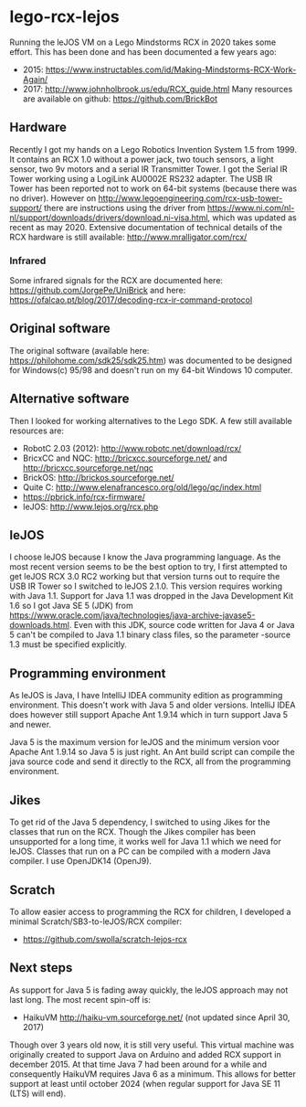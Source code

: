 # lego-rcx-lejos
Running the leJOS VM on a Lego Mindstorms RCX in 2020 takes some effort. This has been done and has been documented a few years ago: 
* 2015: https://www.instructables.com/id/Making-Mindstorms-RCX-Work-Again/
* 2017: http://www.johnholbrook.us/edu/RCX_guide.html
Many resources are available on github: https://github.com/BrickBot

## Hardware
Recently I got my hands on a Lego Robotics Invention System 1.5 from 1999. It contains an RCX 1.0 without a power jack, two touch sensors, a light sensor, two 9v motors and a serial IR Transmitter Tower. I got the Serial IR Tower working using a LogiLink AU0002E RS232 adapter.
The USB IR Tower has been reported not to work on 64-bit systems (because there was no driver). However on http://www.legoengineering.com/rcx-usb-tower-support/ there are instructions using the driver from https://www.ni.com/nl-nl/support/downloads/drivers/download.ni-visa.html, which was updated as recent as may 2020.
Extensive documentation of technical details of the RCX hardware is still available: http://www.mralligator.com/rcx/

### Infrared
Some infrared signals for the RCX are documented here: https://github.com/JorgePe/UniBrick and here: https://ofalcao.pt/blog/2017/decoding-rcx-ir-command-protocol

## Original software
The original software (available here: https://philohome.com/sdk25/sdk25.htm) was documented to be designed for Windows(c) 95/98 and doesn't run on my 64-bit Windows 10 computer.

## Alternative software
Then I looked for working alternatives to the Lego SDK. A few still available resources are:
* RobotC 2.03 (2012): http://www.robotc.net/download/rcx/
* BricxCC and NQC: http://bricxcc.sourceforge.net/ and http://bricxcc.sourceforge.net/nqc
* BrickOS: http://brickos.sourceforge.net/
* Quite C: http://www.elenafrancesco.org/old/lego/qc/index.html
* https://pbrick.info/rcx-firmware/
* leJOS: http://www.lejos.org/rcx.php

## leJOS
I choose leJOS because I know the Java programming language. As the most recent version seems to be the best option to try, I first attempted to get leJOS RCX 3.0 RC2 working but that version turns out to require the USB IR Tower so I switched to leJOS 2.1.0.
This version requires working with Java 1.1. Support for Java 1.1 was dropped in the Java Development Kit 1.6 so I got Java SE 5 (JDK) from https://www.oracle.com/java/technologies/java-archive-javase5-downloads.html. Even with this JDK, source code written for Java 4 or Java 5 can't be compiled to Java 1.1 binary class files, so the parameter -source 1.3 must be specified explicitly.

## Programming environment
As leJOS is Java, I have IntelliJ IDEA community edition as programming environment. This doesn't work with Java 5 and older versions. IntelliJ IDEA does however still support Apache Ant 1.9.14 which in turn support Java 5 and newer.

Java 5 is the maximum version for leJOS and the minimum version voor Apache Ant 1.9.14 so Java 5 is just right. An Ant build script can compile the java source code and send it directly to the RCX, all from the programming environment.

## Jikes
To get rid of the Java 5 dependency, I switched to using Jikes for the classes that run on the RCX. Though the Jikes compiler has been unsupported for a long time, it works well for Java 1.1 which we need for leJOS. Classes that run on a PC can be compiled with a modern Java compiler. I use OpenJDK14 (OpenJ9).

## Scratch
To allow easier access to programming the RCX for children, I developed a minimal Scratch/SB3-to-leJOS/RCX compiler:
* https://github.com/swolla/scratch-lejos-rcx

## Next steps
As support for Java 5 is fading away quickly, the leJOS approach may not last long. The most recent spin-off is:
* HaikuVM http://haiku-vm.sourceforge.net/ (not updated since April 30, 2017)

Though over 3 years old now, it is still very useful. This virtual machine was originally created to support Java on Arduino and added RCX support in december 2015. At that time Java 7 had been around for a while and consequently HaikuVM requires Java 6 as a minimum. This allows for better support at least until october 2024 (when regular  support for Java SE 11 (LTS) will end).
